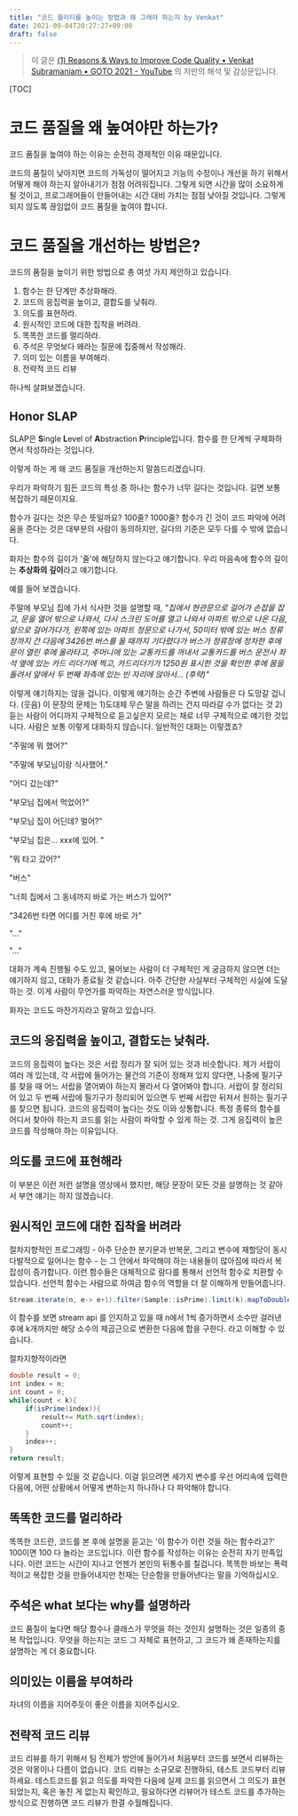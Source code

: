 ```yaml
---
title: "코드 퀄리티를 높이는 방법과 왜 그래야 하는지 by Venkat"
date: 2021-09-04T20:27:27+09:00
draft: false
---
```




> 이 글은 [(1) Reasons & Ways to Improve Code Quality • Venkat Subramaniam • GOTO 2021 - YouTube](https://www.youtube.com/watch?v=znZlF4uQBN0) 의 저만의 해석 및 감상문입니다.





[TOC]



# 코드 품질을 왜 높여야만 하는가?

코드 품질을 높여야 하는 이유는 순전히 경제적인 이유 때문입니다. 

코드의 품질이 낮아지면 코드의 가독성이 떨어지고 기능의 수정이나 개선을 하기 위해서 어떻게 해야 하는지 알아내기가 점점 어려워집니다. 그렇게 되면 시간을 많이 소요하게 될 것이고, 프로그래머들이 만들어내는 시간 대비 가치는 점점 낮아질 것입니다. 그렇게 되지 않도록 끊임없이 코드 품질을 높여야 합니다. 



# 코드 품질을 개선하는 방법은? 



코드의 품질을 높이기 위한 방법으로 총 여섯 가지 제안하고 있습니다. 

1. 함수는 한 단계만 추상화해라.
2. 코드의 응집력을 높이고, 결합도를 낮춰라.
3. 의도를 표현하라.
4. 원시적인 코드에 대한 집착을 버려라.
5. 똑똑한 코드를 멀리하라.
6. 주석은 무엇보다 왜라는 질문에 집중해서 작성해라.
7. 의미 있는 이름을 부여해라.
8. 전략적 코드 리뷰

하나씩 살펴보겠습니다.



## Honor SLAP

SLAP은 **S**ingle **L**evel of **A**bstraction **P**rinciple입니다. 함수를 한 단계씩 구체화하면서 작성하라는 것입니다. 

이렇게 하는 게 왜 코드 품질을 개선하는지 말씀드리겠습니다.

우리가 파악하기 힘든 코드의 특성 중 하나는 함수가 너무 길다는 것입니다. 길면 보통 복잡하기 때문이지요.

함수가 길다는 것은 무슨 뜻일까요? 100줄? 1000줄? 함수가 긴 것이 코드 파악에 어려움을 준다는 것은 대부분의 사람이 동의하지만, 길다의 기준은 모두 다를 수 밖에 없습니다. 

화자는 함수의 길이가 '줄'에 해당하지 않는다고 얘기합니다. 우리 마음속에 함수의 길이는 **추상화의 깊이**라고 얘기합니다. 

예를 들어 보겠습니다. 

주말에 부모님 집에 가서 식사한 것을 설명할 때,  *"집에서 현관문으로 걸어가 손잡을 잡고, 문을 열어 밖으로 나와서, 다시 스크린 도어를 열고 나와서 아파트 밖으로 나온 다음, 앞으로 걸어가다가, 왼쪽에 있는 아파트 정문으로 나가서, 50미터 밖에 있는 버스 정류장까지 간 다음에 3426번 버스를 올 때까지 기다렸다가 버스가 정류장에 정차한 후에 문이 열린 후에 올라타고, 주머니에 있는 교통카드를 꺼내서 교통카드를 버스 운전사 좌석 옆에 있는 카드 리더기에 찍고, 카드리더기가 1250원 표시한 것을 확인한 후에 몸을 돌려서 앞에서 두 번째 좌측에 있는 빈 자리에 앉아서... (후략)"* 

이렇게 얘기하지는 않을 겁니다. 이렇게 얘기하는 순간 주변에 사람들은 다 도망갈 겁니다. (웃음) 이 문장의 문제는 1)도대체 무슨 말을 하려는 건지 따라갈 수가 없다는 것 2) 듣는 사람이 어디까지 구체적으로 듣고싶은지 모르는 채로 너무 구체적으로 얘기한 것입니다. 사람은 보통 이렇게 대화하지 않습니다. 일반적인 대화는 이렇겠죠?

"주말에 뭐 했어?"

"주말에 부모님이랑 식사했어."

"어디 갔는데?"

"부모님 집에서 먹었어?"

"부모님 집이 어딘데? 멀어?"

"부모님 집은... xxx에 있어. "

"뭐 타고 갔어?"

"버스"

"너희 집에서 그 동네까지 바로 가는 버스가 있어?"

"3426번 타면 어디를 거친 후에 바로 가"

"..."

"..."

대화가 계속 진행될 수도 있고, 물어보는 사람이 더 구체적인 게 궁금하지 않으면 더는 얘기하지 않고, 대화가 종료될 것 같습니다. 아주 간단한 사실부터 구체적인 사실에 도달하는 것. 이게 사람이 무언가를 파악하는 자연스러운 방식입니다.  

화자는 코드도 마찬가지라고 말하고 있습니다. 



## 코드의 응집력을 높이고, 결합도는 낮춰라.



코드의 응집력이 높다는 것은 서랍 정리가 잘 되어 있는 것과 비슷합니다. 제가 서랍이 여러 개 있는데, 각 서랍에 들어가는 물건의 기준이 정해져 있지 않다면, 나중에 필기구를 찾을 때 어느 서랍을 열어봐야 하는지 몰라서 다 열어봐야 합니다. 서랍이 잘 정리되어 있고 두 번째 서랍에 필기구가 정리되어 있으면 두 번째 서랍만 뒤져서 원하는 필기구를 찾으면 됩니다. 코드의 응집력이 높다는 것도 이와 상통합니다. 특정 종류의 함수를 어디서 찾아야 하는지 코드를 읽는 사람이 파악할 수 있게 하는 것. 그게 응집력이 높은 코드를 작성해야 하는 이유입니다. 



## 의도를 코드에 표현해라

이 부분은 이런 저런 설명을 영상에서 했지만, 해당 문장이 모든 것을 설명하는 것 같아서 부연 얘기는 하지 않겠습니다. 



## 원시적인 코드에 대한 집착을 버려라

절차지향적인 프로그래밍 - 아주 단순한 분기문과 반복문, 그리고 변수에 재할당이 동시 다발적으로 일어나는 함수 - 는 그 안에서 파악해야 하는 내용들이 많아짐에 따라서 복잡성이 증가합니다. 이런 함수들은 대체적으로 람다를 통해서 선언적 함수로 치환할 수 있습니다. 선언적 함수는 사람으로 하여금 함수의 역할을 더 잘 이해하게 만들어줍니다. 

```java
Stream.iterate(n, e-> e+1).filter(Sample::isPrime).limit(k).mapToDouble(Math::sqrt).sum() //isPrime은 소수인지 판단하는 함수
```

이 함수를 보면 stream api 를 인지하고 있을 때 n에서 1씩 증가하면서 소수만 걸러낸 후에 k개까지만 해당 소수의 제곱근으로 변환한 다음에 합을 구한다. 라고 이해할 수 있습니다. 

절차지향적이라면

```java
double result = 0;
int index = n;
int count = 0;
while(count < k){
    if(isPrime(index)){
        result+= Math.sqrt(index);
        count++;
    }
    index++;
}
return result;
```

이렇게 표현할 수 있을 것 같습니다. 이걸 읽으려면 세가지 변수를 우선 머리속에 입력한 다음에, 어떤 상황에서 어떻게 변하는지 하나하나 다 파악해야 합니다. 



## 똑똑한 코드를 멀리하라



똑똑한 코드란, 코드를 본 후에 설명을 듣고는 '이 함수가 이런 것을 하는 함수라고?' 100이면 100 다 놀라는 코드입니다. 이런 함수를 작성하는 이유는 순전히 자기 만족입니다. 이런 코드는 시간이 지나고 언젠가 본인의 뒤통수를 칠겁니다. 똑똑한 바보는 폭력적이고 복잡한 것을 만들어내지만 천재는 단순함을 만들어낸다는 말을 기억하십시오. 



## 주석은 what 보다는 why를 설명하라

코드 품질이 높다면 해당 함수나 클래스가 무엇을 하는 것인지 설명하는 것은 일종의 중복 작업입니다. 무엇을 하는지는 코드 그 자체로 표현하고, 그 코드가 왜 존재하는지를 설명하는 게 더 중요합니다. 



## 의미있는 이름을 부여하라

자녀의 이름을 지어주듯이 좋은 이름을 지어주십시오.



## 전략적 코드 리뷰

코드 리뷰를 하기 위해서 팀 전체가 방안에 들어가서 처음부터 코드를 보면서 리뷰하는 것은 악몽이나 다름이 없습니다. 코드 리뷰는 소규모로 진행하되, 테스트 코드부터 리뷰하세요. 테스트코드를 읽고 의도를 파악한 다음에 실제 코드를 읽으면서 그 의도가 표현되었는지, 혹은 놓친 게 없는지 확인하고, 필요하다면 리뷰어가 테스트 코드를 추가하는 방식으로 진행하면 코드 리뷰가 한결 수월해집니다. 





